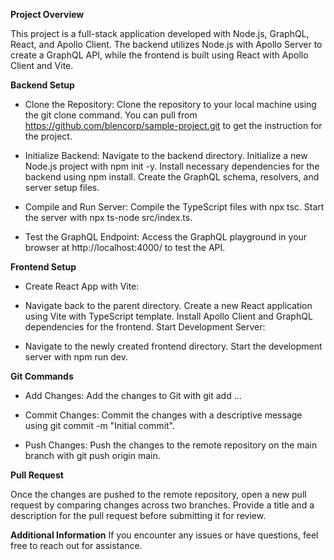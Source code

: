 **Project Overview**

This project is a full-stack application developed with Node.js, GraphQL, React, and Apollo Client. The backend utilizes Node.js with Apollo Server to create a GraphQL API, while the frontend is built using React with Apollo Client and Vite.

**Backend Setup**

- Clone the Repository:
 Clone the repository to your local machine using the git clone command. You can pull from https://github.com/blencorp/sample-project.git to get the instruction for the project.

- Initialize Backend:
 Navigate to the backend directory.
 Initialize a new Node.js project with npm init -y.
 Install necessary dependencies for the backend using npm install.
 Create the GraphQL schema, resolvers, and server setup files.

- Compile and Run Server:
  Compile the TypeScript files with npx tsc.
  Start the server with npx ts-node src/index.ts.
  
- Test the GraphQL Endpoint:
 Access the GraphQL playground in your browser at http://localhost:4000/ to test the API.

**Frontend Setup**

- Create React App with Vite:

- Navigate back to the parent directory.
Create a new React application using Vite with TypeScript template.
Install Apollo Client and GraphQL dependencies for the frontend.
Start Development Server:

- Navigate to the newly created frontend directory.
Start the development server with npm run dev.

**Git Commands**

- Add Changes:
Add the changes to Git with git add ...

- Commit Changes:
Commit the changes with a descriptive message using git commit -m "Initial commit".

- Push Changes:
Push the changes to the remote repository on the main branch with git push origin main.

**Pull Request**

Once the changes are pushed to the remote repository, open a new pull request by comparing changes across two branches. Provide a title and a description for the pull request before submitting it for review.

**Additional Information**
 If you encounter any issues or have questions, feel free to reach out for assistance.
